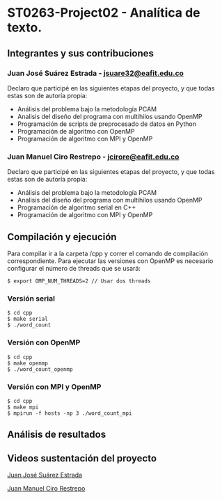 # ST0263-Project02 - Analítica de texto.
## Integrantes y sus contribuciones

### Juan José Suárez Estrada - jsuare32@eafit.edu.co
Declaro que participé en las siguientes etapas del proyecto, y que todas estas son de autoría propia:
* Análisis del problema bajo la metodología PCAM
* Analisis del diseño del programa con multihilos usando OpenMP
* Programación de scripts de preprocesado de datos en Python
* Programación de algoritmo con OpenMP
* Programación de algoritmo con MPI y OpenMP

### Juan Manuel Ciro Restrepo - jcirore@eafit.edu.co
Declaro que participé en las siguientes etapas del proyecto, y que todas estas son de autoría propia:
* Análisis del problema bajo la metodología PCAM
* Analisis del diseño del programa con multihilos usando OpenMP
* Programación de algoritmo serial en C++
* Programación de algoritmo con MPI y OpenMP

## Compilación y ejecución
Para compilar ir a la carpeta /cpp y correr el comando de compilación correspondiente. Para ejecutar las versiones con OpenMP
es necesario configurar el número de threads que se usará:

    $ export OMP_NUM_THREADS=2 // Usar dos threads

### Versión serial
    $ cd cpp
    $ make serial
    $ ./word_count
    
### Versión con OpenMP
    $ cd cpp
    $ make openmp
    $ ./word_count_openmp

### Versión con MPI y OpenMP
    $ cd cpp
    $ make mpi
    $ mpirun -f hosts -np 3 ./word_count_mpi
    
 ## Análisis de resultados
 
## Videos sustentación del proyecto
[Juan José Suárez Estrada](https://www.google.com)

[Juan Manuel Ciro Restrepo](https://www.google.com)

